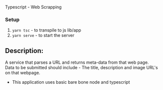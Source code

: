   Typescript - Web Scrapping

### Setup
1. `yarn tsc` - to transpile to js lib/app
2. `yarn serve` - to start the server

## Description:

A service that parses a URL and returns meta-data from that web page. Data to be submitted should include - The title, description and image URL's on that webpage.


- This application uses basic bare bone node and typescript
